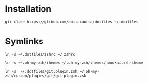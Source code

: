 # Installation

  `git clone https://github.com/anitacanita/dotfiles ~/.dotfiles`   

# Symlinks

  `ln -s ~/.dotfiles/zshrc ~/.zshrc`

  `ln -s ~/.oh-my-zsh/themes ~/.oh-my-zsh/themes/honukai.zsh-theme`

  `ln -s  ~/.dotfiles/git.plugin.zsh ~/.oh-my-zsh/custom/plugins/git/git.plugin.zsh`
